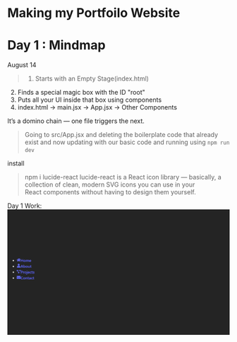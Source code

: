 # Making my Portfoilo Website 

# Day 1 : Mindmap 
August 14 

> 1. Starts with an Empty Stage(index.html)
  2. Finds a special magic box with the ID "root"
  3. Puts all your UI inside that box using components
  4. index.html  →  main.jsx  →  App.jsx  →  Other Components

It’s a domino chain — one file triggers the next.


> Going to src/App.jsx  and deleting the boilerplate code that already exist and now updating with our basic 
code and running using ` npm run dev `

install 
> npm i lucide-react
lucide-react is a React icon library — basically, a collection of clean, modern SVG icons you can use in your                         
 React components without having to design them yourself.


Day 1 Work: 
![alt text](image.png) 
